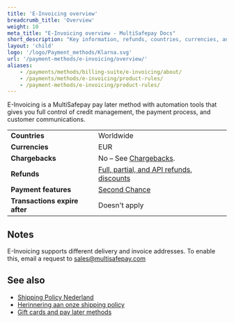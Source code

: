 ```yaml
---
title: 'E-Invoicing overview'
breadcrumb_title: 'Overview'
weight: 10
meta_title: "E-Invoicing overview - MultiSafepay Docs"
short_description: "Key information, refunds, countries, currencies, and features"
layout: 'child'
logo: '/logo/Payment_methods/Klarna.svg'
url: '/payment-methods/e-invoicing/overview/'
aliases:
    - /payments/methods/billing-suite/e-invoicing/about/
    - /payments/methods/e-invoicing/product-rules/
    - /payment-methods/e-invoicing/product-rules/
---
```

E-Invoicing is a MultiSafepay pay later method with automation tools that gives you full control of credit management, the payment process, and customer communications.

|   |   |   |
|---|---|---|
| **Countries**  | Worldwide  | 
| **Currencies** | EUR  | 
| **Chargebacks**  | No – See [Chargebacks](/payments/chargebacks/). | 
| **Refunds** | [Full, partial, and API refunds](/refunds/pay-later/), [discounts](/refunds/discounts/) |
| **Payment features** | [Second Chance](/features/second-chance/) |
| **Transactions expire after** | Doesn't apply |

## Notes

E-Invoicing supports different delivery and invoice addresses. To enable this, email a request to <sales@multisafepay.com>

## See also  

- [Shipping Policy Nederland](https://www.multifactor.nl/voorwaarden/shipping-policies/)
- [Herinnering aan onze shipping policy](https://mailchi.mp/922285f8ac13/herinnering-aan-onze-shipping-policy)
- [Gift cards and pay later methods](/payment-methods/gift-cards/pay-later-methods/)







